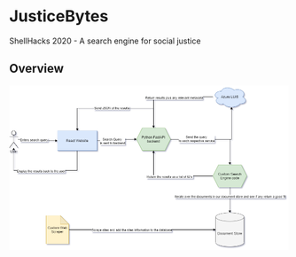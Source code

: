 # JusticeBytes
ShellHacks 2020 - A search engine for social justice


## Overview
![System Diagram](./justiceBytes.png)
